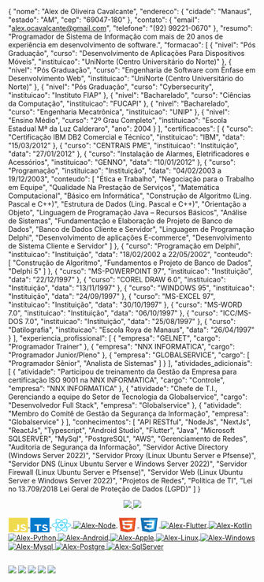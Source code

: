 {
  "nome": "Alex de Oliveira Cavalcante",
  "endereco": {
    "cidade": "Manaus",
    "estado": "AM",
    "cep": "69047-180"
  },
  "contato": {
    "email": "alex.ocavalcante@gmail.com",
    "telefone": "(92) 99221-0670"
  },
  "resumo": "Programador de Sistema de Informação com mais de 20 anos de experiência em desenvolvimento de software.",
  "formacao": [
    {
      "nivel": "Pós Graduação",
      "curso": "Desenvolvimento de Aplicações Para Dispositivos Móveis",
      "instituicao": "UniNorte (Centro Universitário do Norte)"
    },
    {
      "nivel": "Pós Graduação",
      "curso": "Engenharia de Software com Ênfase em Desenvolvimento Web",
      "instituicao": "UniNorte (Centro Universitário do Norte)"
    },
    {
      "nivel": "Pós Graduação",
      "curso": "Cybersecurity",
      "instituicao": "Instituto FIAP"
    },
    {
      "nivel": "Bacharelado",
      "curso": "Ciências da Computação",
      "instituicao": "FUCAPI"
    },
    {
      "nivel": "Bacharelado",
      "curso": "Engenharia Mecatrônica",
      "instituicao": "UNIP"
    },
    {
      "nivel": "Ensino Médio",
      "curso": "2º Grau Completo",
      "instituicao": "Escola Estadual Mª da Luz Calderaro",
      "ano": 2004
    }
  ],
  "certificacoes": [
    {
      "curso": "Certificação IBM DB2 Comercial e Técnico",
      "instituicao": "IBM",
      "data": "15/03/2012"
    },
    {
      "curso": "CENTRAIS PME",
      "instituicao": "Instituição",
      "data": "27/01/2012"
    },
    {
      "curso": "Instalação de Alarmes, Eletrificadores e Acessórios",
      "instituicao": "GENNO",
      "data": "10/01/2012"
    },
    {
      "curso": "Programação",
      "instituicao": "Instituição",
      "data": "04/02/2003 a 19/12/2003",
      "conteudo": [
        "Ética e Trabalho",
        "Negociação para o Trabalho em Equipe",
        "Qualidade Na Prestação de Serviços",
        "Matemática Computacional",
        "Básico em Informática",
        "Construção de Algoritmo (Ling. Pascal e C++)",
        "Estrutura de Dados (Ling. Pascal e C++)",
        "Orientação a Objeto",
        "Linguagem de Programação Java – Recursos Básicos",
        "Análise de Sistemas",
        "Fundamentação e Elaboração de Projeto de Banco de Dados",
        "Banco de Dados Cliente e Servidor",
        "Linguagem de Programação Delphi",
        "Desenvolvimento de aplicações E-commerce",
        "Desenvolvimento de Sistema Cliente e Servidor"
      ]
    },
    {
      "curso": "Programação em Delphi",
      "instituicao": "Instituição",
      "data": "18/02/2002 a 22/05/2002",
      "conteudo": [
        "Construção de Algoritmo",
        "Fundamentos e Projeto de Banco de Dados",
        "Delphi 5"
      ]
    },
    {
      "curso": "MS-POWERPOINT 97",
      "instituicao": "Instituição",
      "data": "22/12/1997"
    },
    {
      "curso": "COREL DRAW 6.0",
      "instituicao": "Instituição",
      "data": "13/11/1997"
    },
    {
      "curso": "WINDOWS 95",
      "instituicao": "Instituição",
      "data": "24/09/1997"
    },
    {
      "curso": "MS-EXCEL 97",
      "instituicao": "Instituição",
      "data": "30/10/1997"
    },
    {
      "curso": "MS-WORD 7.0",
      "instituicao": "Instituição",
      "data": "06/10/1997"
    },
    {
      "curso": "ICC/MS-DOS 7.0",
      "instituicao": "Instituição",
      "data": "25/08/1997"
    },
    {
      "curso": "Datilografia",
      "instituicao": "Escola Roya de Manaus",
      "data": "26/04/1997"
    }
  ],
  "experiencia_profissional": [
    {
      "empresa": "GELNET",
      "cargo": "Programador Trainer"
    },
    {
      "empresa": "NNX INFORMATICA",
      "cargo": "Programador Junior/Pleno"
    },
    {
      "empresa": "GLOBALSERVICE",
      "cargo": [
        "Programador Sênior",
        "Analista de Sistemas"
      ]
    }
  ],
  "atividades_adicionais": [
    {
      "atividade": "Participou de treinamento da Gestão da Empresa para certificação ISO 9001 na NNX INFORMATICA",
      "cargo": "Controle",
      "empresa": "NNX INFORMATICA"
    },
    {
      "atividade": "Chefe de T.I., Gerenciando a equipe do Setor de Tecnologia da Globalservice",
      "cargo": "Desenvolvedor Full Stack",
      "empresa": "Globalservice"
    },
    {
      "atividade": "Membro do Comitê de Gestão da Segurança da Informação",
      "empresa": "Globalservice"
    }
  ],
  "conhecimentos": [
    "API RESTful",
    "NodeJs",
    "NextJs",
    "ReactJs",
    "Typescript",
    "Android Studio",
    "Flutter",
    "Java",
    "Microsoft SQLSERVER",
    "MySql",
    "PostgreSQL",
    "AWS",
    "Gerenciamento de Redes",
    "Auditoria de Segurança da Informação",
    "Servidor Active Directory (Windows Server 2022)",
    "Servidor Proxy (Linux Ubuntu Server e Pfsense)",
    "Servidor DNS (Linux Ubuntu Server e Windows Server 2022)",
    "Servidor Firewall (Linux Ubuntu Server e Pfsense)",
    "Servidor Web (Linux Ubuntu Server e Windows Server 2022)",
    "Projetos de Redes",
    "Politica de TI",
    "Lei no 13.709/2018 Lei Geral de Proteção de Dados (LGPD)"
  ]
}

<div align="center">
  <a href="https://github.com/alexocavalcante">
  <img height="160em" src="https://github-readme-stats.vercel.app/api?username=alexocavalcante&show_icons=true&theme=dracula&include_all_commits=true&count_private=true"/>
  <img height="160em" src="https://github-readme-stats.vercel.app/api/top-langs/?username=alexocavalcante&layout=compact&langs_count=7&theme=dracula"/>
</div>
<div style="display: inline_block"><br>
  <img align="center" alt="Alex-Js" height="30" width="40" src="https://raw.githubusercontent.com/devicons/devicon/master/icons/javascript/javascript-plain.svg">
  <img align="center" alt="Alex-Ts" height="30" width="40" src="https://raw.githubusercontent.com/devicons/devicon/master/icons/typescript/typescript-plain.svg">
  <img align="center" alt="Alex-React" height="30" width="40" src="https://raw.githubusercontent.com/devicons/devicon/master/icons/react/react-original.svg">
  <img align="center" alt="Alex-Node" height="30" width="40" src="https://cdn.jsdelivr.net/gh/devicons/devicon/icons/nodejs/nodejs-original-wordmark.svg">
  <img align="center" alt="Alex-HTML" height="30" width="40" src="https://raw.githubusercontent.com/devicons/devicon/master/icons/html5/html5-original.svg">
  <img align="center" alt="Alex-CSS" height="30" width="40" src="https://raw.githubusercontent.com/devicons/devicon/master/icons/css3/css3-original.svg">
  <img align="center" alt="Alex-Flutter" height="30" width="40" src="https://cdn.jsdelivr.net/gh/devicons/devicon/icons/flutter/flutter-original.svg">
  <img align="center" alt="Alex-Kotlin" height="30" width="40" src="https://cdn.jsdelivr.net/gh/devicons/devicon/icons/kotlin/kotlin-original.svg">
  <img align="center" alt="Alex-Python" height="30" width="40" src="https://cdn.jsdelivr.net/gh/devicons/devicon/icons/python/python-original.svg">
  <img align="center" alt="Alex-Android" height="30" width="40" src="https://cdn.jsdelivr.net/gh/devicons/devicon/icons/android/android-original.svg">
  <img align="center" alt="Alex-Apple" height="30" width="40" src="https://cdn.jsdelivr.net/gh/devicons/devicon/icons/apple/apple-original.svg">
  <img align="center" alt="Alex-Linux" height="30" width="40" src="https://cdn.jsdelivr.net/gh/devicons/devicon/icons/linux/linux-original.svg">
  <img align="center" alt="Alex-Windows" height="30" width="40" src="https://cdn.jsdelivr.net/gh/devicons/devicon/icons/windows8/windows8-original.svg">
  <img align="center" alt="Alex-Mysql" height="30" width="40" src="https://cdn.jsdelivr.net/gh/devicons/devicon/icons/mysql/mysql-original-wordmark.svg">
  <img align="center" alt="Alex-Postgre" height="30" width="40" src="https://cdn.jsdelivr.net/gh/devicons/devicon/icons/postgresql/postgresql-original-wordmark.svg">
  <img align="center" alt="Alex-SqlServer" height="30" width="40" src="https://cdn.jsdelivr.net/gh/devicons/devicon/icons/microsoftsqlserver/microsoftsqlserver-plain-wordmark.svg">
</div>
  
  ##
 
<div> 
  <a href="https://www.youtube.com/channel/UCddq8QrssOS360u6UBs2cvA" target="_blank"><img src="https://img.shields.io/badge/YouTube-FF0000?style=for-the-badge&logo=youtube&logoColor=white" target="_blank"></a>
  <a href="https://www.instagram.com/alex.ocavalcante/" target="_blank"><img src="https://img.shields.io/badge/-Instagram-%23E4405F?style=for-the-badge&logo=instagram&logoColor=white" target="_blank"></a>
  <a href="https://discord.gg/wsYdZjam" target="_blank"><img src="https://img.shields.io/badge/Discord-7289DA?style=for-the-badge&logo=discord&logoColor=white" target="_blank"></a> 
  <a href = "mailto:alex.ocavalcante@gmail.com"><img src="https://img.shields.io/badge/-Gmail-%23333?style=for-the-badge&logo=gmail&logoColor=white" target="_blank"></a>
  <a href="https://www.linkedin.com/in/alex-oliveira-777554120/" target="_blank"><img src="https://img.shields.io/badge/-LinkedIn-%230077B5?style=for-the-badge&logo=linkedin&logoColor=white" target="_blank"></a> 
 
</div>
